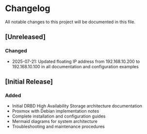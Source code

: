 # Changelog

All notable changes to this project will be documented in this file.

## [Unreleased]

### Changed
- 2025-07-21: Updated floating IP address from 192.168.10.200 to 192.168.10.100 in all documentation and configuration examples

## [Initial Release]

### Added
- Initial DRBD High Availability Storage architecture documentation
- Proxmox with Debian implementation notes
- Complete installation and configuration guides
- Mermaid diagrams for system architecture
- Troubleshooting and maintenance procedures

